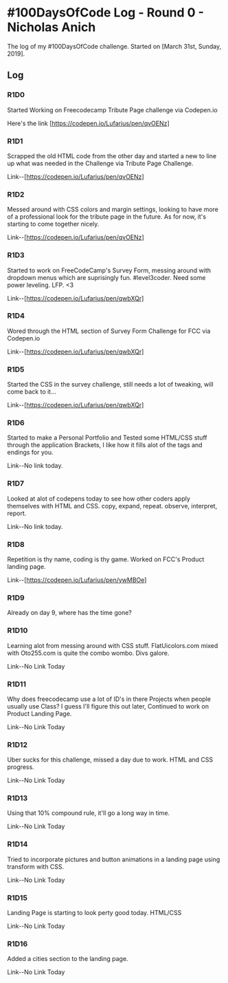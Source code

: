 # #100DaysOfCode Log - Round 0 - Nicholas Anich

The log of my #100DaysOfCode challenge. Started on [March 31st, Sunday, 2019].

## Log

### R1D0 
Started Working on Freecodecamp Tribute Page challenge via Codepen.io 

Here's the link [https://codepen.io/Lufarius/pen/qvOENz]

### R1D1
Scrapped the old HTML code from the other day and started a new to line up what was needed in the Challenge via Tribute Page Challenge.

Link--[https://codepen.io/Lufarius/pen/qvOENz]

### R1D2
Messed around with CSS colors and margin settings, looking to have more of a professional look for the tribute page in the future. As for now, it's starting to come together nicely. 

Link--[https://codepen.io/Lufarius/pen/qvOENz]

### R1D3
Started to work on FreeCodeCamp's Survey Form, messing around with dropdown menus which are suprisingly fun. #level3coder. Need some power leveling. LFP. <3

Link--[https://codepen.io/Lufarius/pen/qwbXQr]

### R1D4
Wored through the HTML section of Survey Form Challenge for FCC via Codepen.io

Link--[https://codepen.io/Lufarius/pen/qwbXQr]

### R1D5
Started the CSS in the survey challenge, still needs a lot of tweaking, will come back to it...

Link--[https://codepen.io/Lufarius/pen/qwbXQr]

### R1D6
Started to make a Personal Portfolio and Tested some HTML/CSS stuff through the application Brackets, I like how it fills alot of the tags and endings for you. 

Link--No link today.

### R1D7
Looked at alot of codepens today to see how other coders apply themselves with HTML and CSS. copy, expand, repeat. observe, interpret, report.

Link--No link today.

### R1D8
Repetition is thy name, coding is thy game. Worked on FCC's Product landing page. 

Link--[https://codepen.io/Lufarius/pen/ywMBOe]

### R1D9
Already on day 9, where has the time gone?

### R1D10
Learning alot from messing around with CSS stuff. FlatUicolors.com mixed with Oto255.com is quite the combo wombo. Divs galore. 

Link--No Link Today

### R1D11
Why does freecodecamp use a lot of ID's in there Projects when people usually use Class? I guess I'll figure this out later, Continued to work on Product Landing Page.

Link--No Link Today

### R1D12
Uber sucks for this challenge, missed a day due to work. HTML and CSS progress. 

Link--No Link Today

### R1D13
Using that 10% compound rule, it'll go a long way in time.

Link--No Link Today

### R1D14
Tried to incorporate pictures and button animations in a landing page using transform with CSS. 

Link--No Link Today

### R1D15
Landing Page is starting to look perty good today. HTML/CSS

Link--No Link Today

### R1D16
Added a cities section to the landing page.

Link--No Link Today